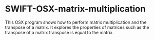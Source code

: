 # SWIFT-OSX-matrix-multiplication
This OSX program shows how to perform matrix multiplication and the transpose of
a matrix. It explores the properties of matrices such as the 
transpose of a matrix transpose is equal to the matrix.

